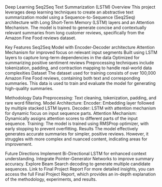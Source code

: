 Deep Learning Seq2Seq Text Summarization (LSTM)
Overview
This project leverages deep learning techniques to create an abstractive text summarization model using a Sequence-to-Sequence (Seq2Seq) architecture with Long Short-Term Memory (LSTM) layers and an Attention Mechanism. The model is trained to generate concise and contextually relevant summaries from long customer reviews, specifically from the Amazon Fine Food reviews dataset.

Key Features
Seq2Seq Model with Encoder-Decoder architecture
Attention Mechanism for improved focus on relevant input segments
Built using LSTM layers to capture long-term dependencies in the data
Optimized for summarizing positive sentiment reviews
Preprocessing techniques include tokenization, padding, and contraction mapping to handle real-world data complexities
Dataset
The dataset used for training consists of over 100,000 Amazon Fine Food reviews, containing both text and corresponding summaries. This data is used to train and evaluate the model for generating high-quality summaries.

Methodology
Data Preprocessing: Text cleaning, tokenization, padding, and rare word filtering.
Model Architecture:
Encoder: Embedding layer followed by multiple stacked LSTM layers.
Decoder: LSTM with attention mechanism for dynamic focus on input sequence parts.
Attention Mechanism: Dynamically assigns attention scores to different parts of the input sequence.
Training: The model is trained using RMSProp optimizer, with early stopping to prevent overfitting.
Results
The model effectively generates accurate summaries for simpler, positive reviews. However, it struggles with more complex and nuanced content, indicating areas for improvement.

Future Directions
Implement Bi-Directional LSTM for enhanced context understanding.
Integrate Pointer-Generator Networks to improve summary accuracy.
Explore Beam Search decoding to generate multiple candidate sequences.
Link to Final Project Report
For more detailed insights, you can access the full Final Project Report, which provides an in-depth explanation of the methodology, experiments, and results.
